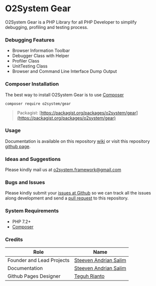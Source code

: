 # O2System Gear
O2System Gear is a PHP Library for all PHP Developer to simplify debugging, profiling and testing process.

### Debugging Features
- Browser Information Toolbar
- Debugger Class with Helper
- Profiler Class
- UnitTesting Class
- Browser and Command Line Interface Dump Output

### Composer Installation
The best way to install O2System Gear is to use [Composer](https://getcomposer.org)
```
composer require o2system/gear
```
> Packagist: [https://packagist.org/packages/o2system/gear](https://packagist.org/packages/o2system/gear)

### Usage
Documentation is available on this repository [wiki](https://github.com/o2system/gear/wiki) or visit this repository [github page](https://o2system.github.io/gear).

### Ideas and Suggestions
Please kindly mail us at [o2system.framework@gmail.com](mailto:o2system.framework@gmail.com])

### Bugs and Issues
Please kindly submit your [issues at Github](http://github.com/o2system/gear/issues) so we can track all the issues along development and send a [pull request](http://github.com/o2system/gear/pulls) to this repository.

### System Requirements
- PHP 7.2+
- [Composer](https://getcomposer.org)

### Credits
|Role|Name|
|----|----|
|Founder and Lead Projects|[Steeven Andrian Salim](http://steevenz.com)|
|Documentation|[Steeven Andrian Salim](http://steevenz.com)
|Github Pages Designer| [Teguh Rianto](http://teguhrianto.tk)
